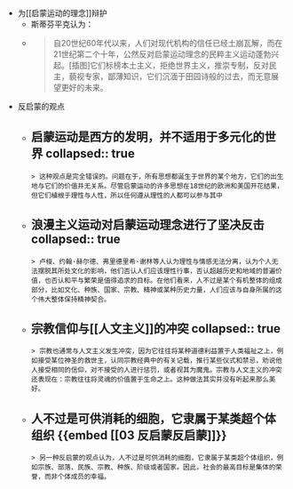 - 为[[启蒙运动的理念]]辩护
	- 斯蒂芬平克认为：
	-
	  > 自20世纪60年代以来，人们对现代机构的信任已经土崩瓦解，而在21世纪第二个十年，公然反对启蒙运动理念的民粹主义运动蓬勃兴起。[插图]它们标榜本土主义，拒绝世界主义，推崇专制，反对民主，藐视专家，鄙薄知识，它们沉湎于田园诗般的过去，而无意展望更好的未来。
- 反启蒙的观点
	- 启蒙运动是西方的发明，并不适用于多元化的世界
	  collapsed:: true
		-
		  > 这种观点是完全错误的。问题在于，所有思想都诞生于世界的某个地方，它们的出生地与它们的价值并无关系。尽管启蒙运动的许多思想在18世纪的欧洲和美国开花结果，但它们植根于理性与人性，所以任何遵从理性的人都可以参与其中
	- 浪漫主义运动对启蒙运动理念进行了坚决反击
	  collapsed:: true
		-
		  > 卢梭、约翰·赫尔德、弗里德里希·谢林等人认为理性与情感无法分离，认为个人无法摆脱其所处文化的影响，他们否认人们应该理性行事，否认超越历史和地域的普遍价值，也否认和平与繁荣是值得追求的目标。在他们看来，人不过是某个有机整体的组成部分，比如文化、种族、国家、宗教、精神或某种历史力量，人们应该与自身所属的这个伟大整体保持精神契合。
	- 宗教信仰与[[人文主义]]的冲突
	  collapsed:: true
		-
		  > 宗教也通常与人文主义发生冲突，因为它往往将某种道德利益置于人类福祉之上，例如接受某位神圣的救世主，认同宗教经典中的有关记载，推行某些仪式和禁忌，劝说他人接受相同的信仰，对不接受的人进行惩罚，或者视其为魔鬼。宗教与人文主义的冲突还表现在：宗教往往将灵魂的价值置于生命之上。这种做法其实并没有听起来那么美好。
	- 人不过是可供消耗的细胞，它隶属于某类超个体组织 {{embed [[03 反启蒙反启蒙]]}}
		-
		  > 另一种反启蒙的观点认为，人不过是可供消耗的细胞，它隶属于某类超个体组织，例如宗族、部落、民族、宗教、种族、阶级或者国家。因此，社会的最高目标是集体的荣誉，而非个体成员的幸福。